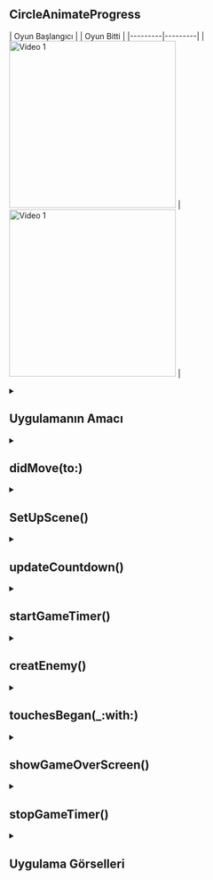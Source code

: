 ## CircleAnimateProgress
| Oyun Başlangıcı | | Oyun Bitti | 
|---------|---------|
| <img src="https://github.com/user-attachments/assets/ebf46e1d-e900-4d44-b28c-ec48274486ac" alt="Video 1" width="300"/> | <img src="https://github.com/user-attachments/assets/35caa6a5-8ee9-4cc4-9257-555a24868bad" alt="Video 1" width="300"/> |


 <details>
    <summary><h2>Uygulamanın Amacı</h2></summary>
    Proje Amacı
   Bu kod, bir uzay savaş oyununu simüle eden bir SpriteKit oyun sahnesi oluşturuyor. Oyuncu, belirli bir sürede ekranda beliren düşman nesneleri (uzaylılar) yok ederek puan topluyor. Geri sayım sona erdiğinde oyun bitiyor.Kod, oyuncuya ekrandaki düşmanları tıklayarak puan kazandıran bir oyun sahnesi oluşturur. Düşmanlar belli aralıklarla rastgele pozisyonlarda ekranda belirir ve oyuncu belirli düşmanları vurarak puan kazanır ya da kaybeder. 60 saniyelik süre dolduğunda oyun sona erer
  </details>  


  <details>
    <summary><h2>didMove(to:)</h2></summary>
     Bu fonksiyon, sahneye geçildiğinde ilk olarak çağrılır. Sahne ayarlarını yapar, düşmanların ortaya çıkması ve geri sayım için zamanlayıcıları başlatır.

    
    ```
     override func didMove(to view: SKView) {
    SetUpScene()
    }
    ```
  </details> 

  <details>
    <summary><h2>SetUpScene()</h2></summary>
    Sahneyi ayarlayan ana fonksiyondur. İşlevleri şunlardır:
    Arka planı siyah olarak ayarlar.
    Yıldız alanı efekti ekler (starfield), sahnede arka plan hareketi sağlar.
    Puan (scoreLabel) ve geri sayım (countdownLabel) etiketlerini ekler.
    Fiziksel dünya özelliklerini ayarlar.
    Düşman yaratma ve geri sayımı güncelleme zamanlayıcılarını başlatır.
    
    ```
    func SetUpScene() {
    backgroundColor = .black
    starfiled = SKEmitterNode(fileNamed: "starfield")!
    starfiled.position = CGPoint(x: 1024, y: 384)
    starfiled.advanceSimulationTime(10)
    addChild(starfiled)
    starfiled.zPosition = -1
    
    scoreLabel = SKLabelNode(fontNamed: "Chalkduster")
    scoreLabel.position = CGPoint(x: 100, y: 26)
    addChild(scoreLabel)
    
    countdownLabel = SKLabelNode(fontNamed: "Chalkduster")
    countdownLabel.position = CGPoint(x: 900, y: 26)
    addChild(countdownLabel)
    
    score = 0
    countdown = 60
    countdownLabel.text = "Time: \(countdown)"
    
    physicsWorld.gravity = .zero
    physicsWorld.contactDelegate = self
    
    gameTimer = Timer.scheduledTimer(timeInterval: 0.35, target: self, selector: #selector(creatEnemy), userInfo: nil, repeats: true)
    Timer.scheduledTimer(timeInterval: 1.0, target: self, selector: #selector(updateCountdown), userInfo: nil, repeats: true)
    }




    
    ```
  </details> 


  <details>
    <summary><h2>updateCountdown()</h2></summary>
   Bu görünümde, üç Circular bileşeni iç içe eklenmiş durumda ve her biri farklı onTapGesture hareketlerine göre belirli bir yüzde değeri ile güncelleniyor:
    
    ```
    @objc func updateCountdown() {
    countdown -= 1
    countdownLabel.text = "Time: \(countdown)"
    
    if countdown <= 0 {
        gameTimer?.invalidate()
        countdownLabel.text = "Time's up!"
        isGamerOver = true
        showGameOverScreen()
    }
    }

    ```
  </details> 

  <details>
    <summary><h2>startGameTimer()</h2></summary>
   Düşman yaratma zamanlayıcısını başlatır ve timerInterval değerine göre sıklığını ayarlar.
    
    ```
    func startGameTimer() {
    gameTimer?.invalidate()
    gameTimer = Timer.scheduledTimer(timeInterval: timerInterval, target: self, selector: #selector(creatEnemy), userInfo: nil, repeats: true)
    }


    ```
  </details> 
  <details>
    <summary><h2>creatEnemy()</h2></summary>
   Rastgele bir düşman nesnesi oluşturur ve sahneye ekler. Düşmanların yaratılma sıklığını enemyCount ile ayarlar
    
    ```
    @objc func creatEnemy() {
    guard let enemy = possinleEnemies.randomElement() else { return }
    
    let sprite = SKSpriteNode(imageNamed: enemy)
    sprite.position = CGPoint(x: 1200, y: Int.random(in: 50...736))
    sprite.name = enemy
    addChild(sprite)
    
    sprite.physicsBody = SKPhysicsBody(texture: sprite.texture!, size: sprite.size)
    sprite.physicsBody?.categoryBitMask = 1
    sprite.physicsBody?.velocity = CGVector(dx: -500, dy: 0)
    sprite.physicsBody?.angularVelocity = 5
    sprite.physicsBody?.linearDamping = 0
    sprite.physicsBody?.angularDamping = 0
    
    enemyCount += 1
    
    if enemyCount % 20 == 0 {
        timerInterval = max(0.1, timerInterval - 0.1)
        startGameTimer()
    }
    }



    ```
  </details> 

  <details>
    <summary><h2>touchesBegan(_:with:)</h2></summary>
   Ekrana dokunulduğunda çağrılır. Dokunulan düşmanı tanır ve puan güncellemesi yapar. Oyun bitmişse yeni sahneye geçer
    
    ```
    override func touchesBegan(_ touches: Set<UITouch>, with event: UIEvent?) {
    guard let touch = touches.first else { return }
    let location = touch.location(in: self)
    let tappedNodes = nodes(at: location)
    
    for node in tappedNodes {
        if let sprite = node as? SKSpriteNode, let enemyName = sprite.name {
            if enemyName == "alien-1" {
                score += 100
            } else if enemyName == "al-1" {
                score -= 200
            }
            sprite.removeFromParent()
        }
    }
    
    if isGamerOver {
        let newScene = GameScene(size: self.size)
        newScene.scaleMode = .aspectFill
        self.view?.presentScene(newScene, transition: SKTransition.fade(withDuration: 1.0))
    }
    }



    ```
  </details> 

  <details>
    <summary><h2>showGameOverScreen()</h2></summary>
   Oyun bittiğinde bir "Game Over" ekranı gösterir.
    
    ```
    func showGameOverScreen() {
    if isGamerOver {
        let gameOver = SKSpriteNode(imageNamed: "gameovers")
        gameOver.position = CGPoint(x: 512, y: 384)
        gameOver.zPosition = 1
        gameOver.name = "game"
        addChild(gameOver)
        stopGameTimer()
    }
    }




    ```
  </details>

  <details>
    <summary><h2>stopGameTimer()</h2></summary>
   Zamanlayıcıyı durdurarak düşman yaratmayı sona erdirir.
    
    ```
    func stopGameTimer() {
    gameTimer?.invalidate()
     }

    ```
  </details>


<details>
    <summary><h2>Uygulama Görselleri </h2></summary>
    
    
 <table style="width: 100%;">
    <tr>
        <td style="text-align: center; width: 16.67%;">
            <h4 style="font-size: 14px;">Oyun Başlangıcı</h4>
            <img src="https://github.com/user-attachments/assets/65b88b65-b15f-4184-b50e-2f76fc2cc439" style="width: 100%; height: auto;">
        </td>
        <td style="text-align: center; width: 16.67%;">
            <h4 style="font-size: 14px;">Oyun Bitiş Ekranı<</h4>
            <img src="https://github.com/user-attachments/assets/9924bc6b-47a0-4f6c-b192-14af5e00a540" style="width: 100%; height: auto;">
        </td>
    </tr>
</table>
  </details> 
